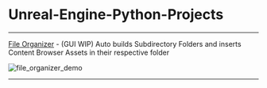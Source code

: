 # Unreal-Engine-Python-Projects

---

[File Organizer](https://github.com/BlakeXYZ/Unreal-Engine-Python-Projects/blob/main/_file_organizer/file_organizer.py) - (GUI WIP) Auto builds Subdirectory Folders and inserts Content Browser Assets in their respective folder

![file_organizer_demo](https://github.com/BlakeXYZ/Unreal-Engine-Python-Projects/assets/37947050/c7622115-0e6f-47f8-ade4-8b116b136e3e)

---


